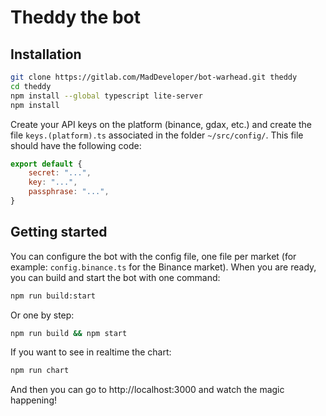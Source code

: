 # Theddy the bot

## Installation

```bash
git clone https://gitlab.com/MadDeveloper/bot-warhead.git theddy
cd theddy
npm install --global typescript lite-server
npm install
```

Create your API keys on the platform (binance, gdax, etc.) and create the file `keys.(platform).ts` associated in the folder `~/src/config/`.
This file should have the following code:

```javascript
export default {
    secret: "...",
    key: "...",
    passphrase: "...",
}
```

## Getting started

You can configure the bot with the config file, one file per market (for example: `config.binance.ts` for the Binance market).
When you are ready, you can build and start the bot with one command:

```bash
npm run build:start
```

Or one by step:

```bash
npm run build && npm start
````

If you want to see in realtime the chart:

```bash
npm run chart
```

And then you can go to http://localhost:3000 and watch the magic happening!

